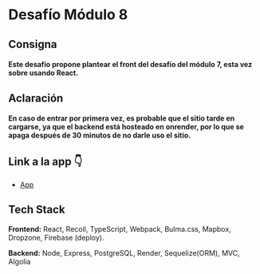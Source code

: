 # Desafío Módulo 8

## Consigna

#### Este desafío propone plantear el front del desafío del módulo 7, esta vez sobre usando React.

## Aclaración

#### En caso de entrar por primera vez, es probable que el sitio tarde en cargarse, ya que el backend está hosteado en onrender, por lo que se apaga después de 30 minutos de no darle uso el sitio.

## Link a la app 👇
 * [App](https://react-find-lost-pets.web.app/)
## Tech Stack

**Frontend:** React, Recoil, TypeScript, Webpack, Bulma.css, Mapbox, Dropzone, Firebase (deploy).

**Backend:** Node, Express, PostgreSQL, Render, Sequelize(ORM), MVC, Algolia
